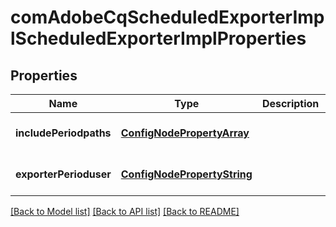 # comAdobeCqScheduledExporterImplScheduledExporterImplProperties

## Properties
Name | Type | Description | Notes
------------ | ------------- | ------------- | -------------
**includePeriodpaths** | [**ConfigNodePropertyArray**](ConfigNodePropertyArray.md) |  | [optional] [default to null]
**exporterPerioduser** | [**ConfigNodePropertyString**](ConfigNodePropertyString.md) |  | [optional] [default to null]

[[Back to Model list]](../README.md#documentation-for-models) [[Back to API list]](../README.md#documentation-for-api-endpoints) [[Back to README]](../README.md)



